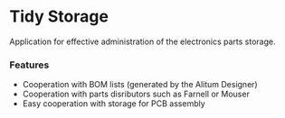 # Tidy Storage
Application for effective administration of the electronics parts storage.
### Features
- Cooperation with BOM lists (generated by the Alitum Designer)
- Cooperation with parts disributors such as Farnell or Mouser
- Easy cooperation with storage for PCB assembly
